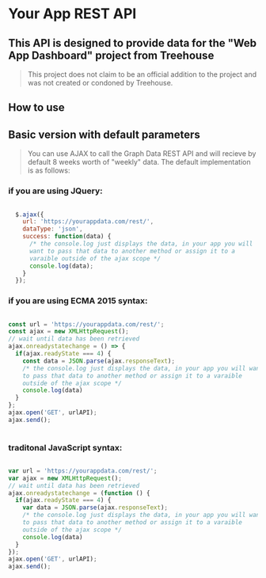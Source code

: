 # Your App REST API

## This API is designed to provide data for the "Web App Dashboard" project from Treehouse

> This project does not claim to be an official addition to the project and was not created or condoned by Treehouse.

## How to use

## Basic version with default parameters

> You can use AJAX to call the Graph Data REST API and will recieve by default 8 weeks worth of "weekly" data. The default implementation is as follows:

### if you are using JQuery:

``` JavaScript

  $.ajax({
    url: 'https://yourappdata.com/rest/',
    dataType: 'json',
    success: function(data) {
      /* the console.log just displays the data, in your app you will 
      want to pass that data to another method or assign it to a 
      varaible outside of the ajax scope */
      console.log(data);
    }
  });

```

### if you are using ECMA 2015 syntax:

``` JavaScript

const url = 'https://yourappdata.com/rest/';
const ajax = new XMLHttpRequest();	
// wait until data has been retrieved
ajax.onreadystatechange = () => {
  if(ajax.readyState === 4) {
    const data = JSON.parse(ajax.responseText);
    /* the console.log just displays the data, in your app you will want 
    to pass that data to another method or assign it to a varaible 
    outside of the ajax scope */
    console.log(data)
  }
};
ajax.open('GET', urlAPI);
ajax.send();
  
```

### traditonal JavaScript syntax:

``` JavaScript

var url = 'https://yourappdata.com/rest/';
var ajax = new XMLHttpRequest();	
// wait until data has been retrieved
ajax.onreadystatechange = (function () {
  if(ajax.readyState === 4) {
    var data = JSON.parse(ajax.responseText);
    /* the console.log just displays the data, in your app you will want 
    to pass that data to another method or assign it to a varaible 
    outside of the ajax scope */
    console.log(data)
  }
});
ajax.open('GET', urlAPI);
ajax.send();

```